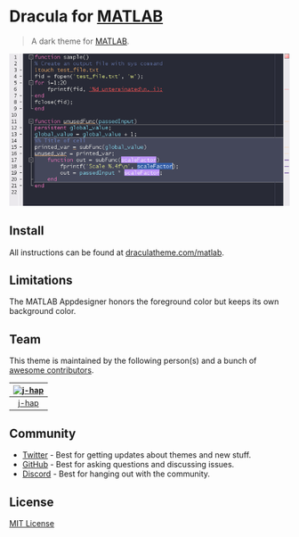 # Dracula for [MATLAB](https://www.mathworks.com/)

> A dark theme for [MATLAB](https://www.mathworks.com/).

![Screenshot](./screenshot.png)

## Install

All instructions can be found at [draculatheme.com/matlab](https://draculatheme.com/matlab).

## Limitations

The MATLAB Appdesigner honors the foreground color but keeps its own background color.

## Team

This theme is maintained by the following person(s) and a bunch of [awesome contributors](https://github.com/dracula/matlab/graphs/contributors).

| [![j-hap](https://github.com/j-hap.png?size=70)](https://github.com/j-hap) |
| :------------------------------------------------------------------------: |
|                     [j-hap](https://github.com/j-hap)                      |

## Community

- [Twitter](https://twitter.com/draculatheme) - Best for getting updates about themes and new stuff.
- [GitHub](https://github.com/dracula/dracula-theme/discussions) - Best for asking questions and discussing issues.
- [Discord](https://draculatheme.com/discord-invite) - Best for hanging out with the community.

## License

[MIT License](./LICENSE)
